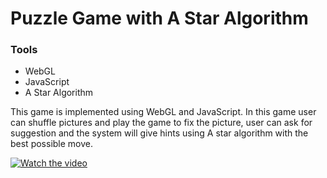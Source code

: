 # Puzzle Game with A Star Algorithm
<h3> Tools </h3>
<ul>
<li>WebGL</li>
<li>JavaScript</li>
<li>A Star Algorithm</li>
</ul>
This game is implemented using WebGL and JavaScript. In this game user can shuffle pictures and play the game to fix the picture, user can ask for suggestion and the system will give hints using A star algorithm with the best possible move. 

[![Watch the video](https://github.com/Oishee30/https://github.com/Oishee30/ShopExpert/blob/master/puzzle.PNG)](https://www.youtube.com/embed/E7yYV9QxAYA)
